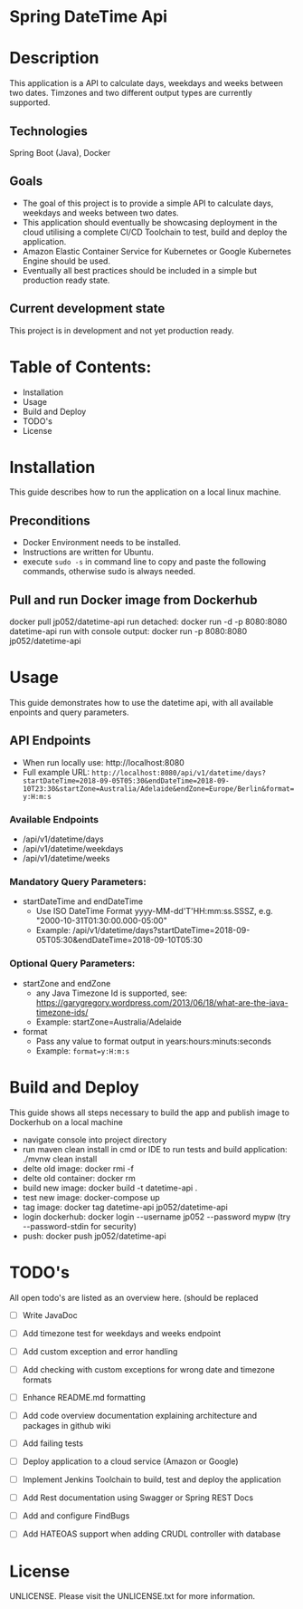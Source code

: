 Spring DateTime Api
==============================

# Description
This application is a API to calculate days, weekdays and weeks between two dates. 
Timzones and two different output types are currently supported.

## Technologies
Spring Boot (Java), Docker

## Goals
* The goal of this project is to provide a simple API to calculate days, weekdays and weeks between two dates.
* This application should eventually be showcasing deployment in the cloud utilising a complete CI/CD Toolchain to test, build and deploy the application.
* Amazon Elastic Container Service for Kubernetes or Google Kubernetes Engine should be used.
* Eventually all best practices should be included in a simple but production ready state. 

## Current development state
This project is in development and not yet production ready.

# Table of Contents:
* Installation
* Usage
* Build and Deploy
* TODO's
* License

# Installation 
This guide describes how to run the application on a local linux machine. 

## Preconditions
* Docker Environment needs to be installed.
* Instructions are written for Ubuntu.
* execute `sudo -s` in command line to copy and paste the following commands, otherwise sudo is always needed.


## Pull and run Docker image from Dockerhub
docker pull jp052/datetime-api
run detached: docker run -d -p 8080:8080 datetime-api
run with console output: docker run -p 8080:8080 jp052/datetime-api

# Usage
This guide demonstrates how to use the datetime api, with all available enpoints and query parameters.

## API Endpoints
* When run locally use: http://localhost:8080
* Full example URL: `http://localhost:8080/api/v1/datetime/days?startDateTime=2018-09-05T05:30&endDateTime=2018-09-10T23:30&startZone=Australia/Adelaide&endZone=Europe/Berlin&format=y:H:m:s`

### Available Endpoints
* /api/v1/datetime/days
* /api/v1/datetime/weekdays
* /api/v1/datetime/weeks

### Mandatory Query Parameters:
* startDateTime and endDateTime 
  * Use ISO DateTime Format yyyy-MM-dd'T'HH:mm:ss.SSSZ, e.g. "2000-10-31T01:30:00.000-05:00"
  * Example: /api/v1/datetime/days?startDateTime=2018-09-05T05:30&endDateTime=2018-09-10T05:30

### Optional Query Parameters:
* startZone and endZone
  * any Java Timezone Id is supported, see: https://garygregory.wordpress.com/2013/06/18/what-are-the-java-timezone-ids/
  * Example: startZone=Australia/Adelaide
* format
  * Pass any value to format output in years:hours:minuts:seconds
  * Example: `format=y:H:m:s`

# Build and Deploy
This guide shows all steps necessary to build the app and publish image to Dockerhub on a local machine

* navigate console into project directory
* run maven clean install in cmd or IDE to run tests and build application: ./mvnw clean install
* delte old image: docker rmi -f <imageId> 
* delte old container: docker rm <contaierId>
* build new image: docker build -t datetime-api .
* test new image: docker-compose up
* tag image: docker tag datetime-api jp052/datetime-api
* login dockerhub: docker login --username jp052 --password mypw (try --password-stdin for security)
* push: docker push jp052/datetime-api

# TODO's
All open todo's are listed as an overview here. (should be replaced

- [ ] Write JavaDoc
- [ ] Add timezone test for weekdays and weeks endpoint
- [ ] Add custom exception and error handling
- [ ] Add checking with custom exceptions for wrong date and timezone formats
- [ ] Enhance README.md formatting
- [ ] Add code overview documentation explaining architecture and packages in github wiki
- [ ] Add failing tests
- [ ] Deploy application to a cloud service (Amazon or Google)
- [ ] Implement Jenkins Toolchain to build, test and deploy the application
- [ ] Add Rest documentation using Swagger or Spring REST Docs
- [ ] Add and configure FindBugs
- [ ] Add HATEOAS support when adding CRUDL controller with database 


# License
UNLICENSE. Please visit the UNLICENSE.txt for more information.